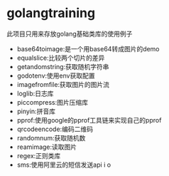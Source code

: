 # golangtraining

此项目只用来存放golang基础类库的使用例子


- base64toimage:是一个用base64转成图片的demo
- equalslice:比较两个切片的差异
- getandomstring:获取随机字符串
- godotenv:使用env获取配置
- imagefromfile:获取图片的图片流
- loglib:日志库
- piccompress:图片压缩库
- pinyin:拼音库
- pprof:使用google的pprof工具链来实现自己的pprof
- qrcodeencode:编码二维码
- randomnum:获取随机数
- reamimage:读取图片
- regex:正则类库
- sms:使用阿里云的短信发送api
i
o
